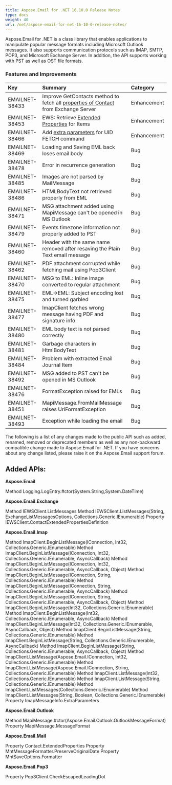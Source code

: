 ```yaml
---
title: Aspose.Email for .NET 16.10.0 Release Notes
type: docs
weight: 40
url: /net/aspose-email-for-net-16-10-0-release-notes/
---
```


Aspose.Email for .NET is a class library that enables applications to manipulate popular message formats including Microsoft Outlook messages. It also supports communication protocols such as IMAP, SMTP, POP3, and Microsoft Exchange Server. In addition, the API supports working with PST as well as OST file formats.
### **Features and Improvements**

|**Key** |**Summary** |**Category** |
| :- | :- | :- |
|EMAILNET-38433 |Improve GetContacts method to fetch all [properties of Contact](/email/net/working-with-contacts-on-exchange-server/) from Exchange Server |Enhancement |
|EMAILNET-38453 |EWS: Retrieve [Extended Properties](/email/net/working-with-exchange-mailbox-and-messages/) for Items |Enhancement |
|EMAILNET-38466 |Add [extra parameters](/email/net/working-with-messages-from-imap-server/) for UID FETCH command |Enhancement |
|EMAILNET-38469 |Loading and Saving EML back loses email body |Bug |
|EMAILNET-38478 |Error in recurrence generation |Bug |
|EMAILNET-38485 |Images are not parsed by MailMessage |Bug |
|EMAILNET-38486 |HTMLBodyText not retrieved properly from EML |Bug |
|EMAILNET-38471 |MSG attachment added using MapiMessage can't be opened in MS Outlook |Bug |
|EMAILNET-38479 |Events timezone information not properly added to PST |Bug |
|EMAILNET-38460 |Header with the same name removed after resaving the Plain Text email message |Bug |
|EMAILNET-38462 |PDF attachment corrupted while fetching mail using Pop3Client |Bug |
|EMAILNET-38470 |MSG to EML: Inline image converted to regular attachment |Bug |
|EMAILNET-38475 |EML->EML: Subject encoding lost and turned garbled |Bug |
|EMAILNET-38477 |ImapClient fetches wrong message having PDF and signature info |Bug |
|EMAILNET-38480 |EML body text is not parsed correctly |Bug |
|EMAILNET-38481 |Garbage characters in HtmlBodyText |Bug |
|EMAILNET-38484 |Problem with extracted Email Journal Item |Bug |
|EMAILNET-38492 |MSG added to PST can't be opened in MS Outlook |Bug |
|EMAILNET-38476 |FormatException raised for EMLs |Bug |
|EMAILNET-38451 |MapiMessage.FromMailMessage raises UriFormatException |Bug |
|EMAILNET-38493 |Exception while loading the email |Bug |

The following is a list of any changes made to the public API such as added, renamed, removed or deprecated members as well as any non-backward compatible change made to Aspose.Email for .NET. If you have concerns about any change listed, please raise it on the Aspose.Email support forum.
## **Added APIs:**
**Aspose.Email**

Method Logging.LogEntry.#ctor(System.String,System.DateTime)

**Aspose.Email.Exchange**

Method IEWSClient.ListMessages
Method IEWSClient.ListMessages(String, ExchangeListMessagesOptions, Collections.Generic.IEnumerable<String>)
Property IEWSClient.ContactExtendedPropertiesDefinition

**Aspose.Email.Imap**

Method ImapClient.BeginListMessage(IConnection, Int32, Collections.Generic.IEnumerable<String>)
Method ImapClient.BeginListMessage(IConnection, Int32, Collections.Generic.IEnumerable<String>, AsyncCallback)
Method ImapClient.BeginListMessage(IConnection, Int32, Collections.Generic.IEnumerable<String>, AsyncCallback, Object)
Method ImapClient.BeginListMessage(IConnection, String, Collections.Generic.IEnumerable<String>)
Method ImapClient.BeginListMessage(IConnection, String, Collections.Generic.IEnumerable<String>, AsyncCallback)
Method ImapClient.BeginListMessage(IConnection, String, Collections.Generic.IEnumerable<String>, AsyncCallback, Object)
Method ImapClient.BeginListMessage(Int32, Collections.Generic.IEnumerable<String>)
Method ImapClient.BeginListMessage(Int32, Collections.Generic.IEnumerable<String>, AsyncCallback)
Method ImapClient.BeginListMessage(Int32, Collections.Generic.IEnumerable<String>, AsyncCallback, Object)
Method ImapClient.BeginListMessage(String, Collections.Generic.IEnumerable<String>)
Method ImapClient.BeginListMessage(String, Collections.Generic.IEnumerable<String>, AsyncCallback)
Method ImapClient.BeginListMessage(String, Collections.Generic.IEnumerable<String>, AsyncCallback, Object)
Method ImapClient.ListMessage(Aspose.Email.IConnection, Int32, Collections.Generic.IEnumerable<String>)
Method ImapClient.ListMessage(Aspose.Email.IConnection, String, Collections.Generic.IEnumerable<String>)
Method ImapClient.ListMessage(Int32, Collections.Generic.IEnumerable<String>)
Method ImapClient.ListMessage(String, Collections.Generic.IEnumerable<String>)
Method ImapClient.ListMessages(Collections.Generic.IEnumerable<String>)
Method ImapClient.ListMessages(String, Boolean, Collections.Generic.IEnumerable<String>)
Property ImapMessageInfo.ExtraParameters

**Aspose.Email.Outlook**

Method MapiMessage.#ctor(Aspose.Email.Outlook.OutlookMessageFormat)
Property MapiMessage.MessageFormat

**Aspose.Email.Mail**

Property Contact.ExtendedProperties
Property MhtMessageFormatter.PreserveOriginalDate
Property MhtSaveOptions.Formatter

**Aspose.Email.Pop3**

Property Pop3Client.CheckEscapedLeadingDot
